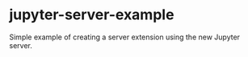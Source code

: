 # jupyter-server-example
Simple example of creating a server extension using the new Jupyter server. 
